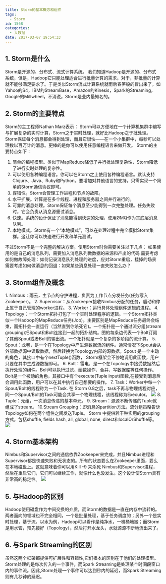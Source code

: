 ```yaml
---
title: Storm的基本概念和组件
tags:
  - Storm
id: 1568
categories:
  - 大数据
date: 2017-03-07 19:54:33
---
```


## 1. **Storm是什么**
Storm是开源的、分布式、流式计算系统。 我们知道Hadoop是开源的、分布式 系统，但是，Hadoop它只能处理适合进行批量计算的需求，对于，非批量的计算就不能够满足要求了。于是类似Storm流式计算系统就雨后春笋般的冒出来了，如Yahoo的S4，IBM的StreamBase，Amazon的Kinesis，Spark的Streaming，Google的Millwheel，不消说，Storm是业内最知名的。

## 2. **Storm的主要特点**
Storm的主工程师Nathan Marz表示： Storm可以方便地在一个计算机集群中编写与扩展复杂的实时计算，Storm之于实时处理，就好比Hadoop之于批处理。Storm保证每个消息都会得到处理，而且它很快——在一个小集群中，每秒可以处理数以百万计的消息。更棒的是你可以使用任意编程语言来做开发。
Storm的主要特点如下：
1. 简单的编程模型。类似于MapReduce降低了并行批处理复杂性，Storm降低了进行实时处理的复杂性。
1. 可以使用各种编程语言。你可以在Storm之上使用各种编程语言。默认支持Clojure、Java、Ruby和Python。要增加对其他语言的支持，只需实现一个简单的Storm通信协议即可。
1. 容错性。Storm会管理工作进程和节点的故障。
1. 水平扩展。计算是在多个线程、进程和服务器之间并行进行的。
1. 可靠的消息处理。Storm保证每个消息至少能得到一次完整处理。任务失败时，它会负责从消息源重试消息。
1. 快速。系统的设计保证了消息能得到快速的处理，使用ØMQ作为其底层消息队列。
1. 本地模式。Storm有一个“本地模式”，可以在处理过程中完全模拟Storm集群。这让你可以快速进行开发和单元测试。

不过Storm不是一个完整的解决方案。使用Storm时你需要关注以下几点：
如果使用的是自己的消息队列，需要加入消息队列做数据的来源和产出的代码
需要考虑如何做故障处理：如何记录消息队列处理的进度，应对Storm重启，挂掉的场景
需要考虑如何做消息的回退：如果某些消息处理一直失败怎么办？

## 3. **Storm组件及概念**
1\. Nimbus：雨云，主节点的守护进程，负责为工作节点分发任务(任务写入Zookeeper)。
2\. Supervisor：从Zookeeper接收Nimbus分配的任务，启动和停止属于自己管理的worker进程。
3\. Worker：运行具体处理组件逻辑的进程。
4\. Topology：一个Storm拓扑打包了一个实时处理程序的逻辑。一个Storm拓扑类似一个Hadoop的MapReduce任务(Job)。主要区别是MapReduce任务最终会结束，而拓扑会一直运行（当然直到你杀死它)。一个拓扑是一个通过流分组(stream grouping)把Spout和Bolt连接到一起的拓扑结构。图的每条边代表一个Bolt订阅了其他Spout或者Bolt的输出流。一个拓扑就是一个复杂的多阶段的流计算。
5\. Spout：龙卷，是一个在Topology中产生源数据流的组件。通常情况下Spout会从外部数据源中读取数据，然后转换为Topology内部的源数据。Spout 是一个主动的角色，其接口中有个nextTuple()函数， Storm框架会不停地调用此函数，用户只要在其中生成源数据即可。
6\. Bolt：雷电，是一个在Topology中接受数据然后执行处理的组件。Bolt可以执行过滤、函数操作、合并、写数据库等任何操作。Bolt是一个被动的角色，其接口中有个execute(Tuple input)函数,在接受到消息后会调用此函数，用户可以在其中执行自己想要的操作。
7\. Task：Worker中每一个Spout/Bolt的线程称为一个Task. 在 Storm 0.8之后，task不再与物理线程对应，同一个Spout/Bolt的Task可能会共享一个物理线程，该线程称为Executor。
![](http://orufryv17.bkt.clouddn.com/wp-content/uploads/2017/03/topology.png)
8\. Tuple：元组，一次消息传递的基本单元。
9\. Stream：源源不断传递的Tuple就组成了stream。
10.Stream Grouping：即消息的partition方法。流分组策略告诉Topology如何在两个组件之间发送Tuple。 Storm 中提供若干种实用的grouping方式，包括shuffle, fields hash, all, global, none, direct和localOrShuffle等。
![](http://orufryv17.bkt.clouddn.com/wp-content/uploads/2017/03/2017-03-07_19-58-54.png)

## 4. **Storm基本架构**
Nimbus和Supervisor之间的通信依靠Zookeeper来完成，并且Nimbus进程和Supervisor都是快速失败和无状态的。所有的状态要么在Zookeeper里面，要么在本地磁盘上。这就意味着你可以用Kill -9 来杀死 Nimbus和Supervisor进程，然后在重启它们，它们可以继续工作，就像什么也没发生。这个设计使Storm具有非常高的稳定性。
![](http://orufryv17.bkt.clouddn.com/wp-content/uploads/2017/03/storm-architect.png)

## 5. **与Hadoop的区别**
Hadoop使用磁盘作为中间交换的介质，而Storm的数据是一直在内存中流转的。两者面向的领域也不完全相同，一个是批量处理，基于任务调度的；另外一个是实时处理，基于流。以水为例，Hadoop可以看作是纯净水，一桶桶地搬；而Storm是用水管，预先接好（Topology），然后打开水龙头，水就源源不断地流出来了。

## 6. **与Spark Streaming的区别**
虽然这两个框架都提供可扩展性和容错性,它们根本的区别在于他们的处理模型。Storm处理的是每次传入的一个事件，而Spark Streaming是处理某个时间段窗口内的事件流。因此,Storm处理一个事件可以达到秒内的延迟，而Spark Streaming则有几秒钟的延迟。